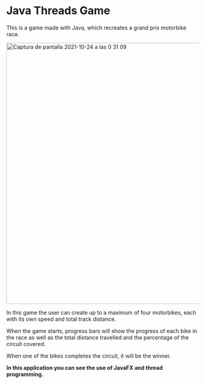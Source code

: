 # Java Threads Game

This is a game made with Java, which recreates a grand prix motorbike race.

<img width="681" alt="Captura de pantalla 2021-10-24 a las 0 31 09" src="https://user-images.githubusercontent.com/90817111/138573510-442e3733-cda1-4d38-ab0e-1b5f6b436ae6.png">

In this game the user can create up to a maximum of four motorbikes, each with its own speed and total track distance.

When the game starts, progress bars will show the progress of each bike in the race as well as the total distance travelled and the percentage of the circuit covered.

When one of the bikes completes the circuit, it will be the winner.

**In this application you can see the use of JavaFX and thread programming.**
